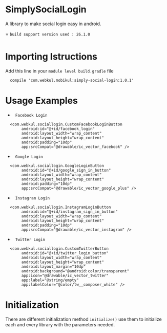 # SimplySocialLogin
A library to make social login easy in android.

:star:  `build support version used : 26.1.0 `

# Importing Istructions

Add this line in your `module level build.gradle` file

```
  compile 'com.webkul.mobikul:simply-social-login:1.0.1'
```

# Usage Examples

*      Facebook Login
```
  <com.webkul.sociallogin.CustomFacebookLoginButton
       android:id="@+id/facebook_login"
       android:layout_width="wrap_content"
       android:layout_height="wrap_content"
       android:padding="10dp"
       app:srcCompat="@drawable/ic_vector_facebook" />
```

*      Google Login
```
  <com.webkul.sociallogin.GoogleLoginButton
       android:id="@+id/google_sign_in_button"
       android:layout_width="wrap_content"
       android:layout_height="wrap_content"
       android:padding="10dp"
       app:srcCompat="@drawable/ic_vector_google_plus" />
```
*      Instagram Login
```
  <com.webkul.sociallogin.InstagramLoginButton
       android:id="@+id/instagram_sign_in_button"
       android:layout_width="wrap_content"
       android:layout_height="wrap_content"
       android:padding="10dp"
       app:srcCompat="@drawable/ic_vector_instagram" />
```
*      Twitter Login
```
  <com.webkul.sociallogin.CustomTwitterButton
       android:id="@+id/twitter_login_button"
       android:layout_width="wrap_content"
       android:layout_height="wrap_content"
       android:layout_margin="10dp"
       android:background="@android:color/transparent"
       app:icon="@drawable/ic_vector_twitter"
       app:label="@string/empty"
       app:labelColor="@color/tw__composer_white" />
```

# Initialization

There are different initialization method ```initialize()``` use them to initialize each and every library with the parameters needed.

        

        

        